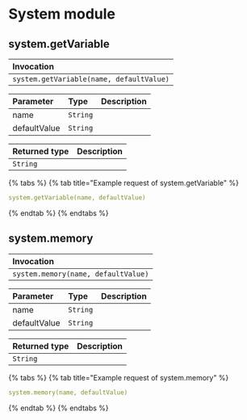 # System module

## system.getVariable

| Invocation |
| :--- |
| `system.getVariable(name, defaultValue)` |

| Parameter | Type | Description |
| :--- | :--- | :--- |
| name | `String` |  |
| defaultValue | `String` |  |

| Returned type | Description |
| :--- | :--- |
| `String` |  |

{% tabs %}
{% tab title="Example request of system.getVariable" %}
```yaml
system.getVariable(name, defaultValue)
```
{% endtab %}
{% endtabs %}

## system.memory

| Invocation |
| :--- |
| `system.memory(name, defaultValue)` |

| Parameter | Type | Description |
| :--- | :--- | :--- |
| name | `String` |  |
| defaultValue | `String` |  |

| Returned type | Description |
| :--- | :--- |
| `String` |  |

{% tabs %}
{% tab title="Example request of system.memory" %}
```yaml
system.memory(name, defaultValue)
```
{% endtab %}
{% endtabs %}

